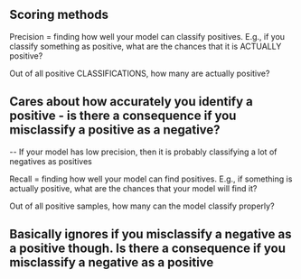 ## Scoring methods
Precision = finding how well your model can classify positives. E.g., if you classify something as positive, what are the chances that it is ACTUALLY positive? 

Out of all positive CLASSIFICATIONS, how many are actually positive?

## Cares about how accurately you identify a positive - is there a consequence if you misclassify a positive as a negative?

-- If your model has low precision, then it is probably classifying a lot of negatives as positives

Recall = finding how well your model can find positives. E.g., if something is actually positive, what are the chances that your model will find it? 

Out of all positive samples, how many can the model classify properly?

## Basically ignores if you misclassify a negative as a positive though. Is there a consequence if you misclassify a negative as a positive

